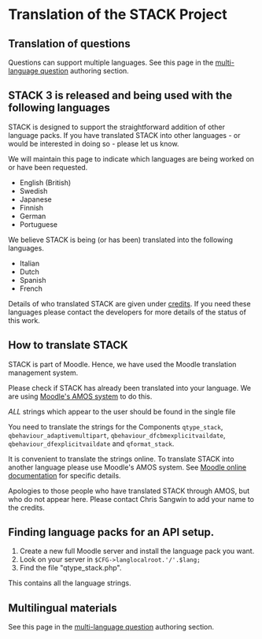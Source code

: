 # Translation of the STACK Project

## Translation of questions

Questions can support multiple languages. See this page in the [multi-language question](../Authoring/Languages.md) authoring section.

## STACK 3 is released and being used with the following languages


STACK is designed to support the straightforward addition of other language packs. If you have translated STACK into other languages - or would be interested in doing so - please let us know.

We will maintain this page to indicate which languages are being worked on or have been requested.

* English (British)
* Swedish
* Japanese
* Finnish
* German
* Portuguese 

We believe STACK is being (or has been) translated into the following languages.

* Italian
* Dutch
* Spanish
* French

Details of who translated STACK are given under [credits](../About/Credits.md).  If you need these languages please contact the developers for more details of the status of this work.

## How to translate STACK

STACK is part of Moodle.  Hence, we have used the Moodle translation management system.  

Please check if STACK has already been translated into your language.  We are using [Moodle's AMOS system](http://docs.moodle.org/35/en/AMOS) to do this.  

_ALL_ strings which appear to the user should be found in the single file

You need to translate the strings for the Components `qtype_stack`,
`qbehaviour_adaptivemultipart`, `qbehaviour_dfcbmexplicitvaildate`,
`qbehaviour_dfexplicitvaildate` and `qformat_stack`.

It is convenient to translate the strings online.  To translate STACK into another language please use Moodle's AMOS system.  See [Moodle online documentation](http://docs.moodle.org/35/en/AMOS) for specific details.

Apologies to those people who have translated STACK through AMOS, but who do not appear here. Please contact Chris Sangwin to add your name to the credits.

## Finding language packs for an API setup.

1. Create a new full Moodle server and install the language pack you want.
2. Look on your server in `$CFG->langlocalroot.'/'.$lang;`
3. Find the file "qtype_stack.php".

This contains all the language strings.

## Multilingual materials

See this page in the [multi-language question](../Authoring/Languages.md) authoring section.


